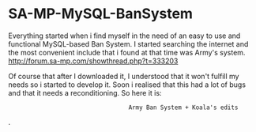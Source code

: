 SA-MP-MySQL-BanSystem
=====================

Everything started when i find myself in the need of an easy to use and functional MySQL-based Ban System.
I started searching the internet and the most convenient include that i found at that time was Army's system.
http://forum.sa-mp.com/showthread.php?t=333203

Of course that after I downloaded it, I understood that it won't fulfill my needs so i started to develop it.
Soon i realised that this had a lot of bugs and that it needs a reconditioning. So here it is:

                                      Army Ban System + Koala's edits
.
